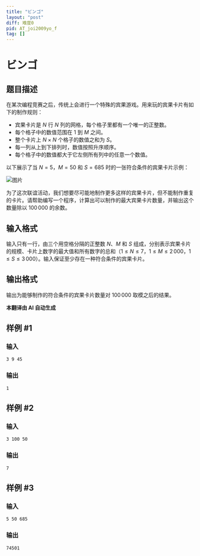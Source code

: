 ```yaml
---
title: "ビンゴ"
layout: "post"
diff: 难度0
pid: AT_joi2009yo_f
tag: []
---
```


# ビンゴ

## 题目描述

在某次编程竞赛之后，传统上会进行一个特殊的宾果游戏。用来玩的宾果卡片有如下的制作规则：

- 宾果卡片是 $N$ 行 $N$ 列的网格，每个格子里都有一个唯一的正整数。
- 每个格子中的数值范围在 $1$ 到 $M$ 之间。
- 整个卡片上 $N \times N$ 个格子的数值之和为 $S$。
- 每一列从上到下排列时，数值按照升序顺序。
- 每个格子中的数值都大于它左侧所有列中的任意一个数值。

以下展示了当 $N = 5$，$M = 50$ 和 $S = 685$ 时的一张符合条件的宾果卡片示例：

![图片](https://cdn.luogu.com.cn/upload/vjudge_pic/AT_joi2009yo_f/32bef0ce422023040078b038f9f4ef0bd9798684.png)

为了这次联谊活动，我们想要尽可能地制作更多这样的宾果卡片，但不能制作重复的卡片。请帮助编写一个程序，计算出可以制作的最大宾果卡片数量，并输出这个数量除以 $100\,000$ 的余数。

## 输入格式

输入只有一行，由三个用空格分隔的正整数 $N$、$M$ 和 $S$ 组成，分别表示宾果卡片的规模、卡片上数字的最大值和所有数字的总和（$1 \leq N \leq 7$，$1 \leq M \leq 2\,000$，$1 \leq S \leq 3\,000$）。输入保证至少存在一种符合条件的宾果卡片。

## 输出格式

输出为能够制作的符合条件的宾果卡片数量对 $100\,000$ 取模之后的结果。

 **本翻译由 AI 自动生成**

## 样例 #1

### 输入

```
3 9 45
```

### 输出

```
1
```

## 样例 #2

### 输入

```
3 100 50
```

### 输出

```
7
```

## 样例 #3

### 输入

```
5 50 685
```

### 输出

```
74501
```

